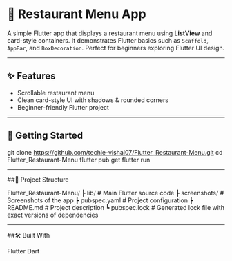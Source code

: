 # 🍴 Restaurant Menu App

A simple Flutter app that displays a restaurant menu using **ListView** and card-style containers. It demonstrates Flutter basics such as `Scaffold`, `AppBar`, and `BoxDecoration`. Perfect for beginners exploring Flutter UI design.

---

## ✨ Features
- Scrollable restaurant menu  
- Clean card-style UI with shadows & rounded corners  
- Beginner-friendly Flutter project

---

## 🚀 Getting Started

git clone https://github.com/techie-vishal07/Flutter_Restaurant-Menu.git
cd Flutter_Restaurant-Menu
flutter pub get
flutter run

---

##📂 Project Structure

Flutter_Restaurant-Menu/
 ┣ lib/           # Main Flutter source code
 ┣ screenshots/   # Screenshots of the app
 ┣ pubspec.yaml   # Project configuration
 ┣ README.md      # Project description
 ┗ pubspec.lock   # Generated lock file with exact versions of dependencies

 ---

##🛠️ Built With

Flutter
Dart

